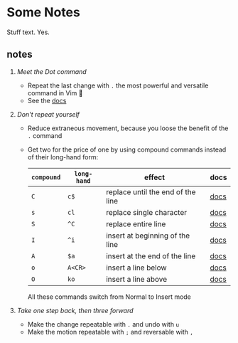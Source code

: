 # Some Notes

Stuff text.
Yes.

## notes

1. _Meet the Dot command_

    * Repeat the last change with `.` the most powerful and versatile command in Vim 💪
    * See the [docs](https://vimhelp.org/repeat.txt.html#.)

1. _Don't repeat yourself_

   * Reduce extraneous movement, because you loose the benefit of the `.` command
   * Get two for the price of one by using compound commands instead of their long-hand form:

     | `compound` | `long-hand` | effect | docs |
     |------------|-------------|--------|------|
     | `C` | `c$` | replace until the end of the line | [docs](https://vimhelp.org/change.txt.html#C) |
     | `s` | `cl` | replace single character | [docs](https://vimhelp.org/change.txt.html#s) |
     | `S` | `^C` | replace entire line | [docs](https://vimhelp.org/change.txt.html#S) |
     | `I` | `^i` | insert at beginning of the line | [docs](https://vimhelp.org/change.txt.html#I) |
     | `A` | `$a` | insert at the end of the line | [docs](https://vimhelp.org/change.txt.html#A) |
     | `o` | `A<CR>` | insert a line below | [docs](https://vimhelp.org/insert.txt.html#o) |
     | `O` | `ko` |insert a line above | [docs](https://vimhelp.org/insert.txt.html#O) |

     All these commands switch from Normal to Insert mode

1. _Take one step back, then three forward_

   * Make the change repeatable with `.` and undo with `u`
   * Make the motion repeatable with `;` and reversable with `,`

